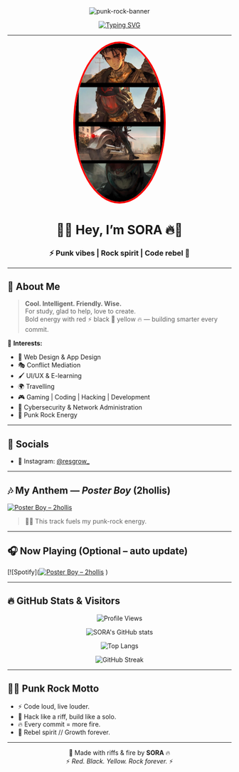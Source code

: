 
<!-- 🔥 Animated Banner -->
<div align="center">
  <img src="https://media.tenor.com/3bTxZ4HdrysAAAAC/fire-guitar.gif" alt="punk-rock-banner" width="600"/>
</div>

<!-- Typing Animation -->
<div align="center">
  
[![Typing SVG](https://readme-typing-svg.herokuapp.com?color=FF0000&center=true&vCenter=true&width=720&lines=🎸+Punk+Dev;🔥+Rock+Spirit;⚡+Code+Rebel;🖤+Study+Hard+//+Hack+Harder;🚀+Growth+in+Every+Commit)](https://git.io/typing-svg)

</div>

---

<!-- Profile Banner -->
<div align="center">
  <img src="J.jpg" alt="SORA" width="200" style="border-radius: 50%; border: 4px solid #ff0000;" />
  
  # 🎸🔥 Hey, I’m **SORA** 🔥🎸
  ### ⚡ Punk vibes | Rock spirit | Code rebel 🖤
</div>

---

## 🎤 About Me
> **Cool. Intelligent. Friendly. Wise.**  
> For study, glad to help, love to create.  
> Bold energy with red ⚡ black 🖤 yellow 🔥 — building smarter every commit.  

🎸 **Interests:**  
- 🎨 Web Design & App Design  
- 🎭 Conflict Mediation  
- 🖌️ UI/UX & E-learning  
- 🌍 Travelling  
- 🎮 Gaming | Coding | Hacking | Development  
- 🔐 Cybersecurity & Network Administration  
- 🎸 Punk Rock Energy  

---

## 📡 Socials
- 📸 Instagram: [@resgrow_](https://instagram.com/resgrow_)

---

## 🎶 My Anthem — *Poster Boy* (2hollis)
[![Poster Boy – 2hollis](https://img.shields.io/badge/Play_on_Spotify-Poster_Boy_(2hollis)-1DB954?style=for-the-badge&logo=spotify&logoColor=white)](https://open.spotify.com/track/0Gz4Q1Bmyef5yA0G6LIIQZ?si=e74989603e7941f5)

> 🎸🔥 This track fuels my punk-rock energy.

---

## 🎧 Now Playing (Optional – auto update)

[![Spotify]([![Poster Boy – 2hollis](https://img.shields.io/badge/Play_on_Spotify-Poster_Boy_(2hollis)-1DB954?style=for-the-badge&logo=spotify&logoColor=white)](https://open.spotify.com/track/0Gz4Q1Bmyef5yA0G6LIIQZ?si=e74989603e7941f5)
)

---

## 🔥 GitHub Stats & Visitors

<div align="center">

![Profile Views](https://komarev.com/ghpvc/?username=codenamesora&color=ff0000&style=for-the-badge&label=PROFILE+VIEWS)

![SORA's GitHub stats](https://github-readme-stats.vercel.app/api?username=codenamesora&show_icons=true&theme=tokyonight&hide_border=true&title_color=ff0000&icon_color=ffcc00)

![Top Langs](https://github-readme-stats.vercel.app/api/top-langs/?username=codenamesora&layout=compact&theme=tokyonight&hide_border=true&title_color=ff0000)

![GitHub Streak](https://github-readme-streak-stats.herokuapp.com/?user=codenamesora&theme=tokyonight&hide_border=true&ring=ff0000&fire=ffcc00&currStreakLabel=ffffff)

</div>

---

## 🎸🔥 Punk Rock Motto
- ⚡ Code loud, live louder.  
- 🎸 Hack like a riff, build like a solo.  
- 🔥 Every commit = more fire.  
- 🖤 Rebel spirit // Growth forever.  

---

<div align="center">
  
🎸 Made with riffs & fire by **SORA** 🔥  
⚡ _Red. Black. Yellow. Rock forever._ ⚡  

</div>
